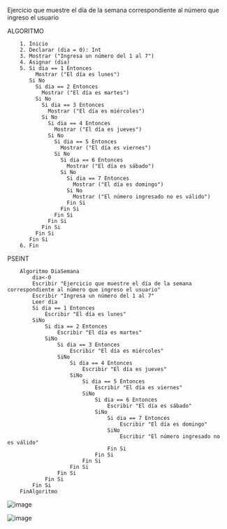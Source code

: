 Ejercicio que muestre el día de la semana correspondiente al número que ingreso el usuario

ALGORITMO

        1. Inicio
        2. Declarar (dia = 0): Int
        3. Mostrar ("Ingresa un número del 1 al 7")
        4. Asignar (dia)
        5. Si dia == 1 Entonces
             Mostrar ("El día es lunes")
           Si No
             Si dia == 2 Entonces
               Mostrar ("El día es martes")
             Si No
               Si dia == 3 Entonces
                 Mostrar ("El día es miércoles")
               Si No
                 Si dia == 4 Entonces
                   Mostrar ("El día es jueves")
                 Si No
                   Si dia == 5 Entonces
                     Mostrar ("El día es viernes")
                   Si No
                     Si dia == 6 Entonces
                       Mostrar ("El día es sábado")
                     Si No
                       Si dia == 7 Entonces
                         Mostrar ("El día es domingo")
                       Si No
                         Mostrar ("El número ingresado no es válido")
                       Fin Si
                     Fin Si
                   Fin Si
                 Fin Si
               Fin Si
             Fin Si
           Fin Si
        6. Fin
        
PSEINT

        Algoritmo DiaSemana
            dia<-0
            Escribir "Ejercicio que muestre el día de la semana correspondiente al número que ingreso el usuario"
            Escribir "Ingresa un número del 1 al 7"
            Leer dia
            Si dia == 1 Entonces
                Escribir "El día es lunes"
            SiNo
                Si dia == 2 Entonces
                    Escribir "El día es martes"
                SiNo
                    Si dia == 3 Entonces
                        Escribir "El día es miércoles"
                    SiNo
                        Si dia == 4 Entonces
                            Escribir "El día es jueves"
                        SiNo
                            Si dia == 5 Entonces
                                Escribir "El día es viernes"
                            SiNo
                                Si dia == 6 Entonces
                                    Escribir "El día es sábado"
                                SiNo
                                    Si dia == 7 Entonces
                                        Escribir "El día es domingo"
                                    SiNo
                                        Escribir "El número ingresado no es válido"
                                    Fin Si
                                Fin Si
                            Fin Si
                        Fin Si
                    Fin Si
                Fin Si
            Fin Si
        FinAlgoritmo

![image](https://user-images.githubusercontent.com/113545673/192039357-7a23edad-2418-4aeb-b161-86ff7830ac8c.png)

![image](https://user-images.githubusercontent.com/113545673/192039653-ca1f6e71-5b01-4efe-8a7f-37fb10086a0f.png)


        
